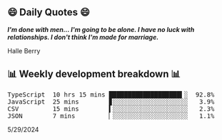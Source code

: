 ## 😄 Daily Quotes 😄

_**I'm done with men... I'm going to be alone. I have no luck with relationships. I don't think I'm made for marriage.**_

Halle Berry



## 📊 Weekly development breakdown 📊

<pre>TypeScript  10 hrs 15 mins ███████████████████▍░  92.8%
JavaScript  25 mins        ▊░░░░░░░░░░░░░░░░░░░░   3.9%
CSV         15 mins        ▍░░░░░░░░░░░░░░░░░░░░   2.3%
JSON        7 mins         ▏░░░░░░░░░░░░░░░░░░░░   1.1%</pre>

5/29/2024
